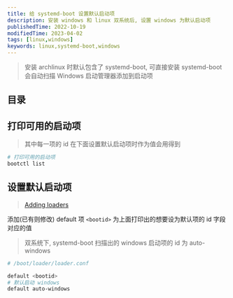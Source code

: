 ```yaml
---
title: 给 systemd-boot 设置默认启动项
description: 安装 windows 和 linux 双系统后, 设置 windows 为默认启动项
publishedTime: 2022-10-19
modifiedTime: 2023-04-02
tags: [linux,windows]
keywords: linux,systemd-boot,windows
---
```



> 安装 archlinux 时默认包含了 systemd-boot, 可直接安装
> systemd-boot 会自动扫描 Windows 启动管理器添加到启动项

## 目录


## 打印可用的启动项

> 其中每一项的 id 在下面设置默认启动项时作为值会用得到

```bash
# 打印可用的启动项
bootctl list
```

## 设置默认启动项

> [Adding loaders](https://wiki.archlinux.org/title/Systemd-boot#Adding_loaders)

添加(已有则修改) default 项
`<bootid>` 为上面打印出的想要设为默认项的 id 字段对应的值

> 双系统下, systemd-boot 扫描出的 windows 启动项的 id 为 auto-windows

```bash
# /boot/loader/loader.conf

default <bootid>
# 默认启动 windows
default auto-windows
```
